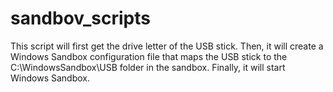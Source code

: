 # sandbov_scripts
 This script will first get the drive letter of the USB stick. Then, it will create a Windows Sandbox configuration file that maps the USB stick to the C:\WindowsSandbox\USB folder in the sandbox. Finally, it will start Windows Sandbox.
